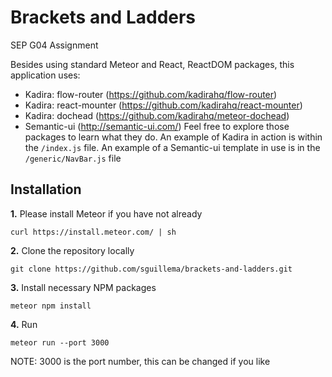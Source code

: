 # Brackets and Ladders
SEP G04 Assignment

Besides using standard Meteor and React, ReactDOM packages, this application uses:
- Kadira: flow-router (https://github.com/kadirahq/flow-router)
- Kadira: react-mounter (https://github.com/kadirahq/react-mounter)
- Kadira: dochead (https://github.com/kadirahq/meteor-dochead)
- Semantic-ui (http://semantic-ui.com/)
Feel free to explore those packages to learn what they do. An example of Kadira in action is within the ```/index.js``` file. An example of a Semantic-ui template in use is in the ```/generic/NavBar.js``` file

## Installation
**1.** Please install Meteor if you have not already
```
curl https://install.meteor.com/ | sh
```

**2.** Clone the repository locally
```
git clone https://github.com/sguillema/brackets-and-ladders.git
```

**3.** Install necessary NPM packages
```
meteor npm install
```

**4.** Run
```
meteor run --port 3000
```
NOTE: 3000 is the port number, this can be changed if you like


